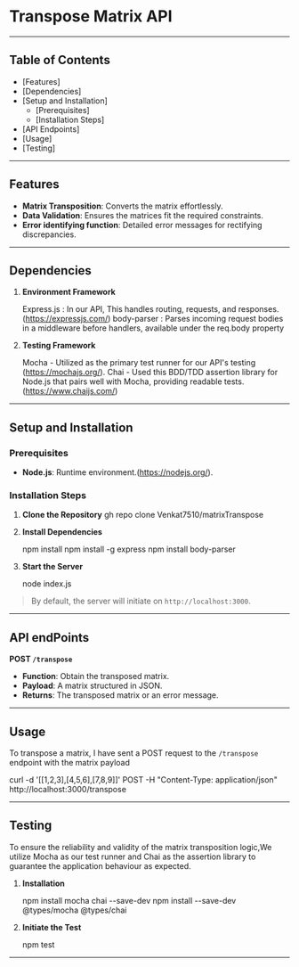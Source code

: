 #  Transpose Matrix API

---

##  Table of Contents

- [Features]
- [Dependencies]
- [Setup and Installation]
  - [Prerequisites]
  - [Installation Steps]
- [API Endpoints]
- [Usage]
- [Testing]


---

##  Features

-   **Matrix Transposition**: Converts the matrix effortlessly.
-   **Data Validation**: Ensures the matrices fit the required constraints.
-   **Error identifying function**: Detailed error messages for rectifying discrepancies.

---

## Dependencies
    
1.  **Environment Framework**
     
    Express.js : In our API, This handles routing, requests, and responses. (https://expressjs.com/)
    body-parser : Parses incoming request bodies in a middleware before handlers, available under the req.body property

2.  **Testing Framework**

    Mocha -  Utilized as the primary test runner for our API's testing (https://mochajs.org/).
    Chai -   Used this  BDD/TDD assertion library for Node.js that pairs  well with Mocha, providing readable tests.(https://www.chaijs.com/)

---

## Setup and Installation

### Prerequisites

-   **Node.js**: Runtime environment.(https://nodejs.org/).

### Installation Steps

1.  **Clone the Repository**
    gh repo clone Venkat7510/matrixTranspose
    
    
2.  **Install Dependencies**
    
    npm install
    npm install -g express 
    npm install body-parser
    
3.  **Start the Server**
    
    node index.js
   

>   By default, the server will initiate on `http://localhost:3000`. 

---

##  API endPoints

**POST `/transpose`**

- **Function**: Obtain the transposed matrix.
- **Payload**: A matrix structured in JSON.
- **Returns**: The transposed matrix or an error message.

---

##  Usage

To transpose a matrix, I have sent a POST request to the `/transpose` endpoint with the matrix payload

curl -d '[[1,2,3],[4,5,6],[7,8,9]]' POST -H "Content-Type: application/json"  http://localhost:3000/transpose

---

## Testing

To ensure the reliability and validity of the matrix transposition logic,We utilize Mocha as our test runner and Chai as the assertion library to guarantee the application behaviour as expected.

1.  **Installation**
    
    npm install mocha chai --save-dev
    npm install --save-dev @types/mocha @types/chai
    
2.  **Initiate the Test**

    npm test

---

